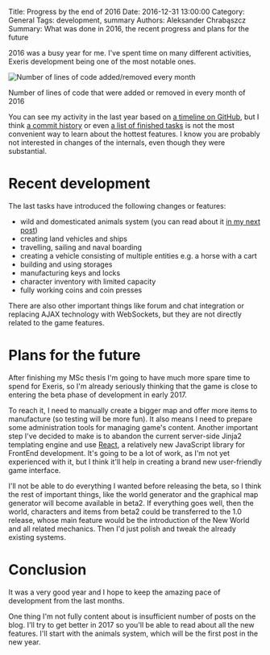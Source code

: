 Title: Progress by the end of 2016
Date: 2016-12-31 13:00:00
Category: General
Tags: development, summary
Authors: Aleksander Chrabąszcz
Summary: What was done in 2016, the recent progress and plans for the future

2016 was a busy year for me. I've spent time on many different activities, Exeris development being one of the most notable ones.


![Number of lines of code added/removed every month](/images/progress-in-2016/lines-of-code-github.png)

Number of lines of code that were added or removed in every month of 2016

You can see my activity in the last year based on [a timeline on GitHub](https://github.com/alchrabas/exeris/graphs/contributors?from=2016-01-02&to=2016-12-30&type=c), but I think [a commit history](https://github.com/alchrabas/exeris/commits/master) or even [a list of finished tasks](https://tree.taiga.io/project/greekpl-exeris/backlog) is not the most convenient way to learn about the hottest features. I know you are probably not interested in changes of the internals, even though they were substantial.

# Recent development
The last tasks have introduced the following changes or features:


 - wild and domesticated animals system (you can read about it [in my next post]({filename}animals.md))
 - creating land vehicles and ships
 - travelling, sailing and naval boarding
 - creating a vehicle consisting of multiple entities e.g. a horse with a cart
 - building and using storages
 - manufacturing keys and locks
 - character inventory with limited capacity
 - fully working coins and coin presses

There are also other important things like forum and chat integration or replacing AJAX technology with WebSockets, but they are not directly related to the game features.

# Plans for the future
After finishing my MSc thesis I'm going to have much more spare time to spend for Exeris, so I'm already seriously thinking that the game is close to entering the beta phase of development in early 2017.

To reach it, I need to manually create a bigger map and offer more items to manufacture (so testing will be more fun). It also means I need to prepare some administration tools for managing game's content.
Another important step I've decided to make is to abandon the current server-side Jinja2 templating engine and use [React](https://facebook.github.io/react/), a relatively new JavaScript library for FrontEnd development. It's going to be a lot of work, as I'm not yet experienced with it, but I think it'll help in creating a brand new user-friendly game interface.

I'll not be able to do everything I wanted before releasing the beta, so I think the rest of important things, like the world generator and the graphical map generator will become available in beta2. If everything goes well, then the world, characters and items from beta2 could be transferred to the 1.0 release, whose main feature would be the introduction of the New World and all related mechanics. Then I'd just polish and tweak the already existing systems.

# Conclusion
It was a very good year and I hope to keep the amazing pace of development from the last months.

One thing I'm not fully content about is insufficient number of posts on the blog. I'll try to get better in 2017 so you'll be able to read about all the new features. I'll start with the animals system, which will be the first post in the new year.
